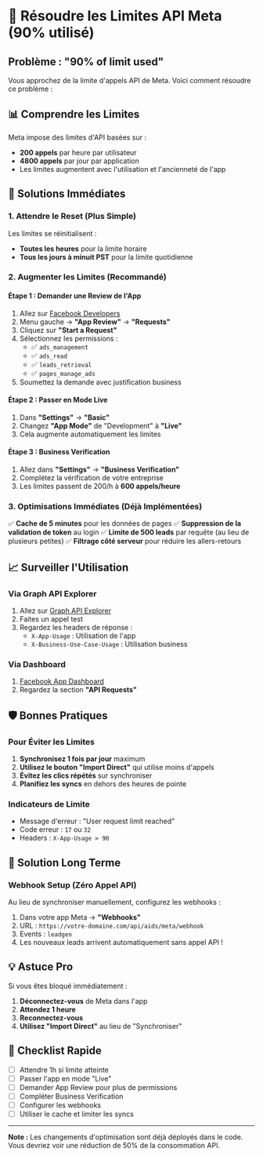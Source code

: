 # 🚨 Résoudre les Limites API Meta (90% utilisé)

## Problème : "90% of limit used"

Vous approchez de la limite d'appels API de Meta. Voici comment résoudre ce problème :

## 📊 Comprendre les Limites

Meta impose des limites d'API basées sur :
- **200 appels** par heure par utilisateur
- **4800 appels** par jour par application
- Les limites augmentent avec l'utilisation et l'ancienneté de l'app

## 🔧 Solutions Immédiates

### 1. Attendre le Reset (Plus Simple)
Les limites se réinitialisent :
- **Toutes les heures** pour la limite horaire
- **Tous les jours à minuit PST** pour la limite quotidienne

### 2. Augmenter les Limites (Recommandé)

#### Étape 1 : Demander une Review de l'App
1. Allez sur [Facebook Developers](https://developers.facebook.com/apps/1994469434647099)
2. Menu gauche → **"App Review"** → **"Requests"**
3. Cliquez sur **"Start a Request"**
4. Sélectionnez les permissions :
   - ✅ `ads_management`
   - ✅ `ads_read`
   - ✅ `leads_retrieval`
   - ✅ `pages_manage_ads`
5. Soumettez la demande avec justification business

#### Étape 2 : Passer en Mode Live
1. Dans **"Settings"** → **"Basic"**
2. Changez **"App Mode"** de "Development" à **"Live"**
3. Cela augmente automatiquement les limites

#### Étape 3 : Business Verification
1. Allez dans **"Settings"** → **"Business Verification"**
2. Complétez la vérification de votre entreprise
3. Les limites passent de 200/h à **600 appels/heure**

### 3. Optimisations Immédiates (Déjà Implémentées)

✅ **Cache de 5 minutes** pour les données de pages
✅ **Suppression de la validation de token** au login
✅ **Limite de 500 leads** par requête (au lieu de plusieurs petites)
✅ **Filtrage côté serveur** pour réduire les allers-retours

## 📈 Surveiller l'Utilisation

### Via Graph API Explorer
1. Allez sur [Graph API Explorer](https://developers.facebook.com/tools/explorer/)
2. Faites un appel test
3. Regardez les headers de réponse :
   - `X-App-Usage` : Utilisation de l'app
   - `X-Business-Use-Case-Usage` : Utilisation business

### Via Dashboard
1. [Facebook App Dashboard](https://developers.facebook.com/apps/1994469434647099/dashboard/)
2. Regardez la section **"API Requests"**

## 🛡️ Bonnes Pratiques

### Pour Éviter les Limites
1. **Synchronisez 1 fois par jour** maximum
2. **Utilisez le bouton "Import Direct"** qui utilise moins d'appels
3. **Évitez les clics répétés** sur synchroniser
4. **Planifiez les syncs** en dehors des heures de pointe

### Indicateurs de Limite
- Message d'erreur : "User request limit reached"
- Code erreur : `17` ou `32`
- Headers : `X-App-Usage > 90`

## 🚀 Solution Long Terme

### Webhook Setup (Zéro Appel API)
Au lieu de synchroniser manuellement, configurez les webhooks :

1. Dans votre app Meta → **"Webhooks"**
2. URL : `https://votre-domaine.com/api/aids/meta/webhook`
3. Events : `leadgen`
4. Les nouveaux leads arrivent automatiquement sans appel API !

## 💡 Astuce Pro

Si vous êtes bloqué immédiatement :
1. **Déconnectez-vous** de Meta dans l'app
2. **Attendez 1 heure**
3. **Reconnectez-vous**
4. **Utilisez "Import Direct"** au lieu de "Synchroniser"

## 📝 Checklist Rapide

- [ ] Attendre 1h si limite atteinte
- [ ] Passer l'app en mode "Live"
- [ ] Demander App Review pour plus de permissions
- [ ] Compléter Business Verification
- [ ] Configurer les webhooks
- [ ] Utiliser le cache et limiter les syncs

---

**Note :** Les changements d'optimisation sont déjà déployés dans le code. Vous devriez voir une réduction de 50% de la consommation API.